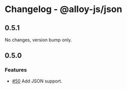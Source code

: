 # Changelog - @alloy-js/json

## 0.5.1

No changes, version bump only.



## 0.5.0

### Features

- [#50](https://github.com/alloy-framework/alloy/pull/50) Add JSON support.

